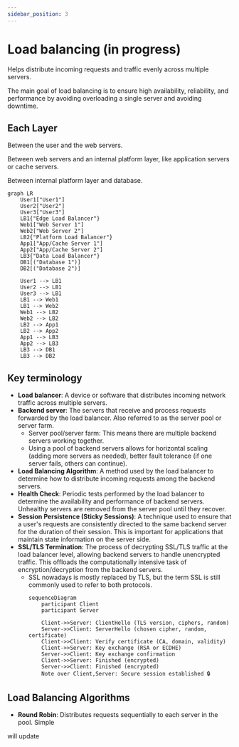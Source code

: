 ```yaml
---
sidebar_position: 3
---
```


# Load balancing (in progress)
Helps distribute incoming requests and traffic evenly across multiple servers.

The main goal of load balancing is to ensure high availability, reliability, and performance by avoiding overloading a single server and avoiding downtime.

## Each Layer
Between the user and the web servers.

Between web servers and an internal platform layer, like application servers or cache servers.

Between internal platform layer and database.
```mermaid
graph LR
    User1["User1"]
    User2["User2"]
    User3["User3"]
    LB1{"Edge Load Balancer"}
    Web1["Web Server 1"]
    Web2["Web Server 2"]
    LB2{"Platform Load Balancer"}
    App1["App/Cache Server 1"]
    App2["App/Cache Server 2"]
    LB3{"Data Load Balancer"}
    DB1[("Database 1")]
    DB2[("Database 2")]

    User1 --> LB1
    User2 --> LB1
    User3 --> LB1
    LB1 --> Web1
    LB1 --> Web2
    Web1 --> LB2
    Web2 --> LB2
    LB2 --> App1
    LB2 --> App2
    App1 --> LB3
    App2 --> LB3
    LB3 --> DB1
    LB3 --> DB2
```

## Key terminology
- **Load balancer**: A device or software that distributes incoming network traffic across multiple servers.
- **Backend server**: The servers that receive and process requests forwarded by the load balancer. Also referred to as the server pool or server farm.
  - Server pool/server farm: This means there are multiple backend servers working together.
  - Using a pool of backend servers allows for horizontal scaling (adding more servers as needed), better fault tolerance (if one server fails, others can continue).
- **Load Balancing Algorithm**: A method used by the load balancer to determine how to distribute incoming requests among the backend servers.
- **Health Check**: Periodic tests performed by the load balancer to determine the availability and performance of backend servers. Unhealthy servers are removed from the server pool until they recover.
- **Session Persistence (Sticky Sessions)**: A technique used to ensure that a user's requests are consistently directed to the same backend server for the duration of their session. This is important for applications that maintain state information on the server side.
- **SSL/TLS Termination**: The process of decrypting SSL/TLS traffic at the load balancer level, allowing backend servers to handle unencrypted traffic. This offloads the computationally intensive task of encryption/decryption from the backend servers.
  - SSL nowadays is mostly replaced by TLS, but the term SSL is still commonly used to refer to both protocols.
    ```mermaid
    sequenceDiagram
        participant Client
        participant Server

        Client->>Server: ClientHello (TLS version, ciphers, random)
        Server->>Client: ServerHello (chosen cipher, random, certificate)
        Client->>Client: Verify certificate (CA, domain, validity)
        Client->>Server: Key exchange (RSA or ECDHE)
        Server->>Client: Key exchange confirmation
        Client->>Server: Finished (encrypted)
        Server->>Client: Finished (encrypted)
        Note over Client,Server: Secure session established 🔒
    ```
## Load Balancing Algorithms
- **Round Robin**: Distributes requests sequentially to each server in the pool. Simple

will update